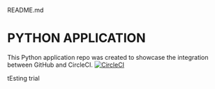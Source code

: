README.md
# PYTHON APPLICATION
This Python application repo was created to showcase the integration between GitHub and CircleCI.
[![CircleCI](https://app.circleci.com/pipelines/github/moratod-cci/amd)](https://app.circleci.com/pipelines/github/moratod-cci/amd)

tEsting trial
